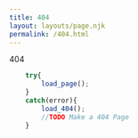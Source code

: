 ```yaml
---
title: 404
layout: layouts/page.njk
permalink: /404.html
---
```

404 
```Javascript 
    try{
        load_page();
    }
    catch(error){
        load_404();
        //TODO Make a 404 Page
    }
```
